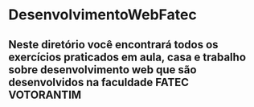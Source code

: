 # DesenvolvimentoWebFatec
## Neste diretório você encontrará todos os exercícios praticados em aula, casa e trabalho sobre desenvolvimento web que são desenvolvidos na faculdade FATEC VOTORANTIM
